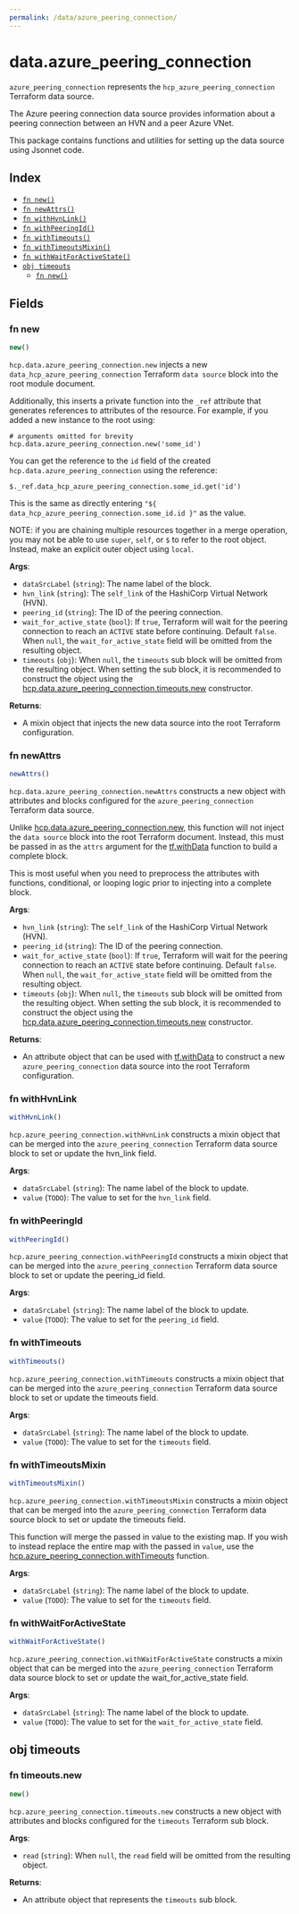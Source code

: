 ```yaml
---
permalink: /data/azure_peering_connection/
---
```


# data.azure_peering_connection

`azure_peering_connection` represents the `hcp_azure_peering_connection` Terraform data source.

The Azure peering connection data source provides information about a peering connection between an HVN and a peer Azure VNet.

This package contains functions and utilities for setting up the data source using Jsonnet code.


## Index

* [`fn new()`](#fn-new)
* [`fn newAttrs()`](#fn-newattrs)
* [`fn withHvnLink()`](#fn-withhvnlink)
* [`fn withPeeringId()`](#fn-withpeeringid)
* [`fn withTimeouts()`](#fn-withtimeouts)
* [`fn withTimeoutsMixin()`](#fn-withtimeoutsmixin)
* [`fn withWaitForActiveState()`](#fn-withwaitforactivestate)
* [`obj timeouts`](#obj-timeouts)
  * [`fn new()`](#fn-timeoutsnew)

## Fields

### fn new

```ts
new()
```


`hcp.data.azure_peering_connection.new` injects a new `data_hcp_azure_peering_connection` Terraform `data source`
block into the root module document.

Additionally, this inserts a private function into the `_ref` attribute that generates references to attributes of the
resource. For example, if you added a new instance to the root using:

    # arguments omitted for brevity
    hcp.data.azure_peering_connection.new('some_id')

You can get the reference to the `id` field of the created `hcp.data.azure_peering_connection` using the reference:

    $._ref.data_hcp_azure_peering_connection.some_id.get('id')

This is the same as directly entering `"${ data_hcp_azure_peering_connection.some_id.id }"` as the value.

NOTE: if you are chaining multiple resources together in a merge operation, you may not be able to use `super`, `self`,
or `$` to refer to the root object. Instead, make an explicit outer object using `local`.

**Args**:
  - `dataSrcLabel` (`string`): The name label of the block.
  - `hvn_link` (`string`): The `self_link` of the HashiCorp Virtual Network (HVN).
  - `peering_id` (`string`): The ID of the peering connection.
  - `wait_for_active_state` (`bool`): If `true`, Terraform will wait for the peering connection to reach an `ACTIVE` state before continuing. Default `false`. When `null`, the `wait_for_active_state` field will be omitted from the resulting object.
  - `timeouts` (`obj`):  When `null`, the `timeouts` sub block will be omitted from the resulting object. When setting the sub block, it is recommended to construct the object using the [hcp.data.azure_peering_connection.timeouts.new](#fn-azurepeeringconnectiontimeoutsnew) constructor.

**Returns**:
- A mixin object that injects the new data source into the root Terraform configuration.


### fn newAttrs

```ts
newAttrs()
```


`hcp.data.azure_peering_connection.newAttrs` constructs a new object with attributes and blocks configured for the `azure_peering_connection`
Terraform data source.

Unlike [hcp.data.azure_peering_connection.new](#fn-azurepeeringconnectionnew), this function will not inject the `data source`
block into the root Terraform document. Instead, this must be passed in as the `attrs` argument for the
[tf.withData](https://github.com/tf-libsonnet/core/tree/main/docs#fn-withdata) function to build a complete block.

This is most useful when you need to preprocess the attributes with functions, conditional, or looping logic prior to
injecting into a complete block.

**Args**:
  - `hvn_link` (`string`): The `self_link` of the HashiCorp Virtual Network (HVN).
  - `peering_id` (`string`): The ID of the peering connection.
  - `wait_for_active_state` (`bool`): If `true`, Terraform will wait for the peering connection to reach an `ACTIVE` state before continuing. Default `false`. When `null`, the `wait_for_active_state` field will be omitted from the resulting object.
  - `timeouts` (`obj`):  When `null`, the `timeouts` sub block will be omitted from the resulting object. When setting the sub block, it is recommended to construct the object using the [hcp.data.azure_peering_connection.timeouts.new](#fn-azurepeeringconnectiontimeoutsnew) constructor.

**Returns**:
  - An attribute object that can be used with [tf.withData](https://github.com/tf-libsonnet/core/tree/main/docs#fn-withdata) to construct a new `azure_peering_connection` data source into the root Terraform configuration.


### fn withHvnLink

```ts
withHvnLink()
```

`hcp.azure_peering_connection.withHvnLink` constructs a mixin object that can be merged into the `azure_peering_connection`
Terraform data source block to set or update the hvn_link field.



**Args**:
  - `dataSrcLabel` (`string`): The name label of the block to update.
  - `value` (`TODO`): The value to set for the `hvn_link` field.


### fn withPeeringId

```ts
withPeeringId()
```

`hcp.azure_peering_connection.withPeeringId` constructs a mixin object that can be merged into the `azure_peering_connection`
Terraform data source block to set or update the peering_id field.



**Args**:
  - `dataSrcLabel` (`string`): The name label of the block to update.
  - `value` (`TODO`): The value to set for the `peering_id` field.


### fn withTimeouts

```ts
withTimeouts()
```

`hcp.azure_peering_connection.withTimeouts` constructs a mixin object that can be merged into the `azure_peering_connection`
Terraform data source block to set or update the timeouts field.



**Args**:
  - `dataSrcLabel` (`string`): The name label of the block to update.
  - `value` (`TODO`): The value to set for the `timeouts` field.


### fn withTimeoutsMixin

```ts
withTimeoutsMixin()
```

`hcp.azure_peering_connection.withTimeoutsMixin` constructs a mixin object that can be merged into the `azure_peering_connection`
Terraform data source block to set or update the timeouts field.

This function will merge the passed in value to the existing map. If you wish
to instead replace the entire map with the passed in `value`, use the [hcp.azure_peering_connection.withTimeouts](TODO)
function.


**Args**:
  - `dataSrcLabel` (`string`): The name label of the block to update.
  - `value` (`TODO`): The value to set for the `timeouts` field.


### fn withWaitForActiveState

```ts
withWaitForActiveState()
```

`hcp.azure_peering_connection.withWaitForActiveState` constructs a mixin object that can be merged into the `azure_peering_connection`
Terraform data source block to set or update the wait_for_active_state field.



**Args**:
  - `dataSrcLabel` (`string`): The name label of the block to update.
  - `value` (`TODO`): The value to set for the `wait_for_active_state` field.


## obj timeouts



### fn timeouts.new

```ts
new()
```


`hcp.azure_peering_connection.timeouts.new` constructs a new object with attributes and blocks configured for the `timeouts`
Terraform sub block.



**Args**:
  - `read` (`string`):  When `null`, the `read` field will be omitted from the resulting object.

**Returns**:
  - An attribute object that represents the `timeouts` sub block.
